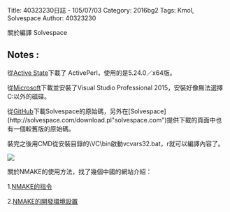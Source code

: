 Title: 40323230日誌 - 105/07/03
Category: 2016bg2
Tags: Kmol, Solvespace
Author: 40323230


關於編譯 Solvespace

<!-- PELICAN_END_SUMMARY -->

<h2>Notes :</h2>

從[Active State](http://www.activestate.com/activeperl/downloads"activestate.com")下載了 ActivePerl，使用的是5.24.0／x64版。

從[Microsoft](https://www.visualstudio.com/downloads/download-visual-studio-vs"visualstudio.com")下載並安裝了Visual Studio Professional 2015，安裝好像無法選擇C:以外的磁碟。

從[GitHub](https://github.com/whitequark/solvespace"github.com")下載Solvespace的原始碼，另外在[Solvespace](http://solvespace.com/download.pl"solvespace.com")提供下載的頁面中也有一個較舊版的原始碼。

裝完之後用CMD從安裝目錄的\VC\bin啟動vcvars32.bat，r就可以編譯內容了。

<img src="http://i.imgur.com/iCFeYAe.jpg" >

關於NMAKE的使用方法，找了幾個中國的網站介紹：

1.[NMAKE的指令](http://www.cnblogs.com/kekec/archive/2013/04/21/3007277.html"cnblogs.com")

2.[NMAKE的開發環境設置](http://blog.csdn.net/cneaglelee/article/details/11714803"csdn.net")
